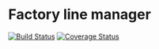 # Factory line manager

[![Build Status](https://travis-ci.com/akropivko/mavenci.svg?branch=master)](https://travis-ci.com/akropivko/mavenci) 
[![Coverage Status](https://coveralls.io/repos/github/akropivko/mavenci/badge.svg)](https://coveralls.io/github/akropivko/mavenci)

[build-badge]: https://img.shields.io/travis/akropivko/mavenci/master.png?style=flat-square
[build]: https://travis-ci.org/akropivko/mavenci

[coveralls-badge]: https://img.shields.io/coveralls/akropivko/mavenci/master.png?style=flat-square
[coveralls]: https://coveralls.io/github//mavenci
